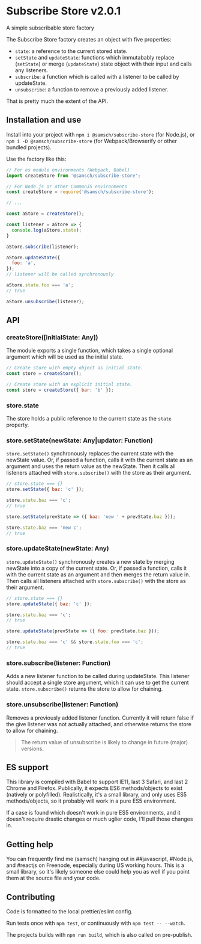 # Subscribe Store v2.0.1
A simple subscribable store factory

The Subscribe Store factory creates an object with five properties:
- `state`: a reference to the current stored state.
- `setState` and `updateState`: functions which immutabably replace (`setState`) or merge (`updateState`) state object with their input and calls any listeners.
- `subscribe`: a function which is called with a listener to be called by updateState.
- `unsubscribe`: a function to remove a previously added listener.

That is pretty much the extent of the API.

## Installation and use
Install into your project with `npm i @samsch/subscribe-store` (for Node.js), or `npm i -D @samsch/subscribe-store` (for Webpack/Browserify or other bundled projects).

Use the factory like this:
```js
// For es module environments (Webpack, Babel)
import createStore from '@samsch/subscribe-store';

// For Node.js or other CommonJS environments
const createStore = require('@samsch/subscribe-store');

// ...

const aStore = createStore();

const listener = aStore => {
  console.log(aStore.state);
}

aStore.subscribe(listener);

aStore.updateState({
  foo: 'a',
});
// listener will be called synchronously

aStore.state.foo === 'a';
// true

aStore.unsubscribe(listener);
```

## API

### createStore([initialState: Any])
The module exports a single function, which takes a single optional argument which will be used as the initial state.
```js
// Create store with empty object as initial state.
const store = createStore();

// Create store with an explicit initial state.
const store = createStore({ bar: 'b' });
```

### store.state
The store holds a public reference to the current state as the `state` property.

### store.setState(newState: Any|updator: Function)
`store.setState()` synchronously replaces the current state with the newState value. Or, if passed a function, calls it with the current state as an argument and uses the return value as the newState. Then it calls all listeners attached with `store.subscribe()` with the store as their argument.
```js
// store.state === {}
store.setState({ baz: 'c' });

store.state.baz === 'c';
// true

store.setState(prevState => ({ baz: 'new ' + prevState.baz }));

store.state.baz === 'new c';
// true
```

### store.updateState(newState: Any)
`store.updateState()` synchronously creates a new state by merging newState into a copy of the current state. Or, if passed a function, calls it with the current state as an argument and then merges the return value in. Then calls all listeners attached with `store.subscribe()` with the store as their argument.
```js
// store.state === {}
store.updateState({ baz: 'c' });

store.state.baz === 'c';
// true

store.updateState(prevState => ({ foo: prevState.baz }));

store.state.baz === 'c' && store.state.foo === 'c';
// true
```

### store.subscribe(listener: Function)
Adds a new listener function to be called during updateState. This listener should accept a single store argument, which it can use to get the current state. `store.subscribe()` returns the store to allow for chaining.

### store.unsubscribe(listener: Function)
Removes a previously added listener function. Currently it will return false if the give listener was not actually attached, and otherwise returns the store to allow for chaining.

> The return value of unsubscribe is likely to change in future (major) versions.

## ES support
This library is compiled with Babel to support IE11, last 3 Safari, and last 2 Chrome and Firefox. Publically, it expects ES6 methods/objects to exist (natively or polyfilled). Realistically, it's a small library, and only uses ES5 methods/objects, so it probably will work in a pure ES5 environment.

If a case is found which doesn't work in pure ES5 environments, and it doesn't require drastic changes or much uglier code, I'll pull those changes in.

## Getting help
You can frequently find me (samsch) hanging out in ##javascript, #Node.js, and #reactjs on Freenode, especially during US working hours. This is a small library, so it's likely someone else could help you as well if you point them at the source file and your code.

## Contributing
Code is formatted to the local prettier/eslint config.

Run tests once with `npm test`, or continuously with `npm test -- --watch`.

The projects builds with `npm run build`, which is also called on pre-publish.
